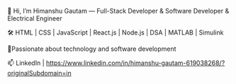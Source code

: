 👋 Hi, I’m Himanshu Gautam — Full-Stack Developer & Software Developer & Electrical Engineer

🛠️ HTML | CSS | JavaScript | React.js | Node.js | DSA  | MATLAB | Simulink

🌟Passionate about technology and software development  

📫 LinkedIn | https://www.linkedin.com/in/himanshu-gautam-619038268/?originalSubdomain=in
